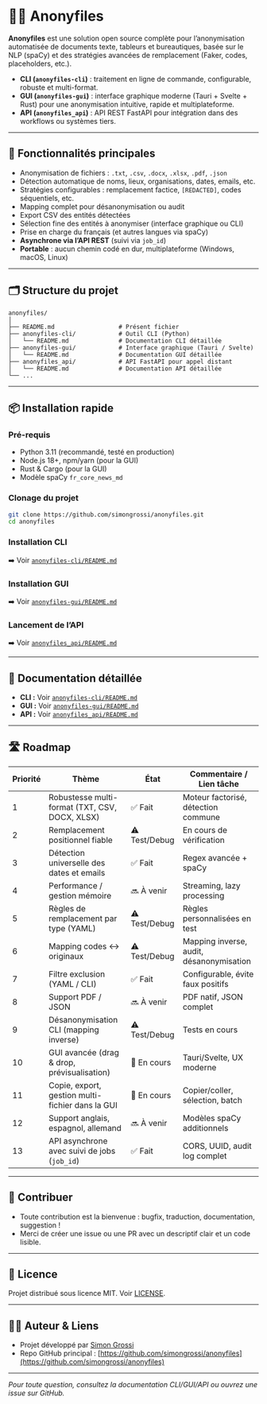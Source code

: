 # 🕵️‍♂️ Anonyfiles

**Anonyfiles** est une solution open source complète pour l’anonymisation automatisée de documents texte, tableurs et bureautiques, basée sur le NLP (spaCy) et des stratégies avancées de remplacement (Faker, codes, placeholders, etc.).

* **CLI (`anonyfiles-cli`)** : traitement en ligne de commande, configurable, robuste et multi-format.
* **GUI (`anonyfiles-gui`)** : interface graphique moderne (Tauri + Svelte + Rust) pour une anonymisation intuitive, rapide et multiplateforme.
* **API (`anonyfiles_api`)** : API REST FastAPI pour intégration dans des workflows ou systèmes tiers.

---

## 🚀 Fonctionnalités principales

* Anonymisation de fichiers : `.txt`, `.csv`, `.docx`, `.xlsx`, `.pdf`, `.json`
* Détection automatique de noms, lieux, organisations, dates, emails, etc.
* Stratégies configurables : remplacement factice, `[REDACTED]`, codes séquentiels, etc.
* Mapping complet pour désanonymisation ou audit
* Export CSV des entités détectées
* Sélection fine des entités à anonymiser (interface graphique ou CLI)
* Prise en charge du français (et autres langues via spaCy)
* **Asynchrone via l’API REST** (suivi via `job_id`)
* **Portable** : aucun chemin codé en dur, multiplateforme (Windows, macOS, Linux)

---

## 🗂️ Structure du projet

```plaintext
anonyfiles/
│
├── README.md                  # Présent fichier
├── anonyfiles-cli/            # Outil CLI (Python)
│   └── README.md              # Documentation CLI détaillée
├── anonyfiles-gui/            # Interface graphique (Tauri / Svelte)
│   └── README.md              # Documentation GUI détaillée
├── anonyfiles_api/            # API FastAPI pour appel distant
│   └── README.md              # Documentation API détaillée
└── ...
```

---

## 📦 Installation rapide

### Pré-requis

* Python 3.11 (recommandé, testé en production)
* Node.js 18+, npm/yarn (pour la GUI)
* Rust & Cargo (pour la GUI)
* Modèle spaCy `fr_core_news_md`

### Clonage du projet

```bash
git clone https://github.com/simongrossi/anonyfiles.git
cd anonyfiles
```

### Installation CLI

➡️ Voir [`anonyfiles-cli/README.md`](anonyfiles-cli/README.md)

### Installation GUI

➡️ Voir [`anonyfiles-gui/README.md`](anonyfiles-gui/README.md)

### Lancement de l’API

➡️ Voir [`anonyfiles_api/README.md`](anonyfiles_api/README.md)

---

## 📖 Documentation détaillée

* **CLI :** Voir [`anonyfiles-cli/README.md`](anonyfiles-cli/README.md)
* **GUI :** Voir [`anonyfiles-gui/README.md`](anonyfiles-gui/README.md)
* **API :** Voir [`anonyfiles_api/README.md`](anonyfiles_api/README.md)

---

## 🛣️ Roadmap

| Priorité | Thème                                                | État           | Commentaire / Lien tâche                          |
|----------|------------------------------------------------------|----------------|---------------------------------------------------|
| 1        | Robustesse multi-format (TXT, CSV, DOCX, XLSX)       | ✅ Fait        | Moteur factorisé, détection commune               |
| 2        | Remplacement positionnel fiable                      | ⚠️ Test/Debug  | En cours de vérification                          |
| 3        | Détection universelle des dates et emails            | ✅ Fait        | Regex avancée + spaCy                             |
| 4        | Performance / gestion mémoire                        | 🔜 À venir     | Streaming, lazy processing                        |
| 5        | Règles de remplacement par type (YAML)               | ⚠️ Test/Debug  | Règles personnalisées en test                     |
| 6        | Mapping codes <-> originaux                          | ⚠️ Test/Debug  | Mapping inverse, audit, désanonymisation          |
| 7        | Filtre exclusion (YAML / CLI)                        | ✅ Fait        | Configurable, évite faux positifs                 |
| 8        | Support PDF / JSON                                   | 🔜 À venir     | PDF natif, JSON complet                           |
| 9        | Désanonymisation CLI (mapping inverse)               | ⚠️ Test/Debug  | Tests en cours                                    |
| 10       | GUI avancée (drag & drop, prévisualisation)          | 🚧 En cours    | Tauri/Svelte, UX moderne                          |
| 11       | Copie, export, gestion multi-fichier dans la GUI     | 🚧 En cours    | Copier/coller, sélection, batch                   |
| 12       | Support anglais, espagnol, allemand                  | 🔜 À venir     | Modèles spaCy additionnels                        |
| 13       | API asynchrone avec suivi de jobs (`job_id`)         | ✅ Fait        | CORS, UUID, audit log complet                     |

---

## 🤝 Contribuer

* Toute contribution est la bienvenue : bugfix, traduction, documentation, suggestion !
* Merci de créer une issue ou une PR avec un descriptif clair et un code lisible.

---

## 📄 Licence

Projet distribué sous licence MIT. Voir [LICENSE](LICENSE).

---

## 👨‍💻 Auteur & Liens

* Projet développé par [Simon Grossi](https://github.com/simongrossi)
* Repo GitHub principal : [https://github.com/simongrossi/anonyfiles](https://github.com/simongrossi/anonyfiles)

---

*Pour toute question, consultez la documentation CLI/GUI/API ou ouvrez une issue sur GitHub.*
